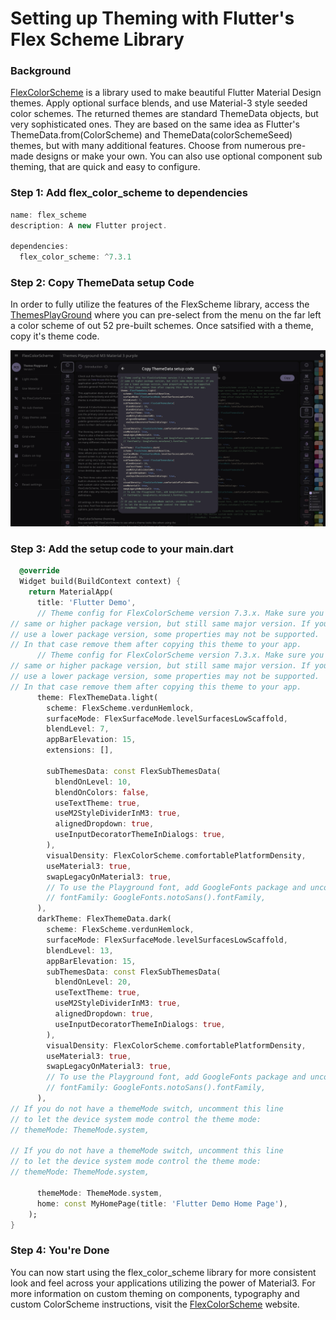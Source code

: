 # Setting up Theming with Flutter's Flex Scheme Library

### Background
[FlexColorScheme](https://pub.dev/packages/flex_color_scheme) is a library used to make beautiful Flutter Material Design themes. Apply optional surface blends, and use Material-3 style seeded color schemes. The returned themes are standard ThemeData objects, but very sophisticated ones. They are based on the same idea as Flutter's ThemeData.from(ColorScheme) and ThemeData(colorSchemeSeed) themes, but with many additional features. Choose from numerous pre-made designs or make your own. You can also use optional component sub theming, that are quick and easy to configure.

### Step 1: Add **flex_color_scheme** to dependencies
``` dart
name: flex_scheme
description: A new Flutter project.

dependencies:
  flex_color_scheme: ^7.3.1
```
### Step 2: Copy ThemeData setup Code
In order to fully utilize the features of the FlexScheme library, access the [ThemesPlayGround](https://rydmike.com/flexcolorscheme/themesplayground-latest/) where you can pre-select from the menu on the far left a color scheme of out 52 pre-built schemes. Once satsified with a theme, copy it's theme code. 

<img src = "../../../images/flex_scheme 2.png" width="800">

### Step 3: Add the setup code to your main.dart

``` dart
  @override
  Widget build(BuildContext context) {
    return MaterialApp(
      title: 'Flutter Demo',
      // Theme config for FlexColorScheme version 7.3.x. Make sure you use
// same or higher package version, but still same major version. If you
// use a lower package version, some properties may not be supported.
// In that case remove them after copying this theme to your app.
      // Theme config for FlexColorScheme version 7.3.x. Make sure you use
// same or higher package version, but still same major version. If you
// use a lower package version, some properties may not be supported.
// In that case remove them after copying this theme to your app.
      theme: FlexThemeData.light(
        scheme: FlexScheme.verdunHemlock,
        surfaceMode: FlexSurfaceMode.levelSurfacesLowScaffold,
        blendLevel: 7,
        appBarElevation: 15,
        extensions: [],

        subThemesData: const FlexSubThemesData(
          blendOnLevel: 10,
          blendOnColors: false,
          useTextTheme: true,
          useM2StyleDividerInM3: true,
          alignedDropdown: true,
          useInputDecoratorThemeInDialogs: true,
        ),
        visualDensity: FlexColorScheme.comfortablePlatformDensity,
        useMaterial3: true,
        swapLegacyOnMaterial3: true,
        // To use the Playground font, add GoogleFonts package and uncomment
        // fontFamily: GoogleFonts.notoSans().fontFamily,
      ),
      darkTheme: FlexThemeData.dark(
        scheme: FlexScheme.verdunHemlock,
        surfaceMode: FlexSurfaceMode.levelSurfacesLowScaffold,
        blendLevel: 13,
        appBarElevation: 15,
        subThemesData: const FlexSubThemesData(
          blendOnLevel: 20,
          useTextTheme: true,
          useM2StyleDividerInM3: true,
          alignedDropdown: true,
          useInputDecoratorThemeInDialogs: true,
        ),
        visualDensity: FlexColorScheme.comfortablePlatformDensity,
        useMaterial3: true,
        swapLegacyOnMaterial3: true,
        // To use the Playground font, add GoogleFonts package and uncomment
        // fontFamily: GoogleFonts.notoSans().fontFamily,
      ),
// If you do not have a themeMode switch, uncomment this line
// to let the device system mode control the theme mode:
// themeMode: ThemeMode.system,

// If you do not have a themeMode switch, uncomment this line
// to let the device system mode control the theme mode:
// themeMode: ThemeMode.system,

      themeMode: ThemeMode.system,
      home: const MyHomePage(title: 'Flutter Demo Home Page'),
    );
}
```

### Step 4: You're Done
You can now start using the flex_color_scheme library for more consistent look and feel across your applications utilizing the power of Material3. For more information on custom theming on components, typography and custom ColorScheme instructions, visit the [FlexColorScheme](https://pub.dev/packages/flex_color_scheme) website.
